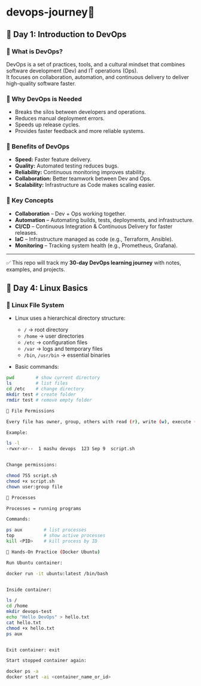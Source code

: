 # devops-journey🚀

## 📌 Day 1: Introduction to DevOps

### 🔹 What is DevOps?
DevOps is a set of practices, tools, and a cultural mindset that combines software development (Dev) and IT operations (Ops).  
It focuses on collaboration, automation, and continuous delivery to deliver high-quality software faster.

### 🔹 Why DevOps is Needed
- Breaks the silos between developers and operations.
- Reduces manual deployment errors.
- Speeds up release cycles.
- Provides faster feedback and more reliable systems.

### 🔹 Benefits of DevOps
- **Speed:** Faster feature delivery.
- **Quality:** Automated testing reduces bugs.
- **Reliability:** Continuous monitoring improves stability.
- **Collaboration:** Better teamwork between Dev and Ops.
- **Scalability:** Infrastructure as Code makes scaling easier.

### 🔹 Key Concepts
- **Collaboration** – Dev + Ops working together.
- **Automation** – Automating builds, tests, deployments, and infrastructure.
- **CI/CD** – Continuous Integration & Continuous Delivery for faster releases.
- **IaC** – Infrastructure managed as code (e.g., Terraform, Ansible).
- **Monitoring** – Tracking system health (e.g., Prometheus, Grafana).

---

✅ This repo will track my **30-day DevOps learning journey** with notes, examples, and projects.

## 📌 Day 4: Linux Basics

### 🔹 Linux File System
- Linux uses a hierarchical directory structure:
  - `/` → root directory  
  - `/home` → user directories  
  - `/etc` → configuration files  
  - `/var` → logs and temporary files  
  - `/bin`, `/usr/bin` → essential binaries  

- Basic commands:
```bash
pwd        # show current directory
ls         # list files
cd /etc    # change directory
mkdir test # create folder
rmdir test # remove empty folder

🔹 File Permissions

Every file has owner, group, others with read (r), write (w), execute (x) permissions.

Example:

ls -l
-rwxr-xr--  1 mashu devops  123 Sep 9  script.sh


Change permissions:

chmod 755 script.sh
chmod +x script.sh
chown user:group file

🔹 Processes

Processes = running programs

Commands:

ps aux        # list processes
top           # show active processes
kill <PID>    # kill process by ID

🔹 Hands-On Practice (Docker Ubuntu)

Run Ubuntu container:

docker run -it ubuntu:latest /bin/bash


Inside container:

ls /
cd /home
mkdir devops-test
echo "Hello DevOps" > hello.txt
cat hello.txt
chmod +x hello.txt
ps aux


Exit container: exit

Start stopped container again:

docker ps -a
docker start -ai <container_name_or_id>

